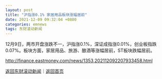 ```yaml
---
layout: post
title: "沪指涨0.1% 家居用品板块涨幅居前"
date: 2021-12-09 09:32:04 +0800
categories: emnews
tags: 东财滚动新闻
---
```


12月9日，两市开盘涨跌不一，沪指涨0.1%，深证成指涨0.01%，创业板指跌0.07%。板块方面，家居用品、旅游、酿酒等涨幅居前，ST板块跌幅居前。

<http://finance.eastmoney.com/news/1353,202112092207933458.html>

[返回东财滚动新闻](//finews.withounder.com/emnews/)｜[返回首页](//finews.withounder.com/)